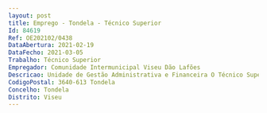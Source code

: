 ```yaml
--- 
layout: post
title: Emprego - Tondela - Técnico Superior
Id: 84619
Ref: OE202102/0438
DataAbertura: 2021-02-19
DataFecho: 2021-03-05
Trabalho: Técnico Superior
Empregador: Comunidade Intermunicipal Viseu Dão Lafões
Descricao: Unidade de Gestão Administrativa e Financeira O Técnico Superior deverá apresentar comprovativo de ter a experiência mínima de 3 anos na área da gestão administrativa e financeira, que abranja essencialmente a componente da contabilidade, de forma a que fique evidenciado e comprovado que tem competências técnicas para o desenvolvimento das funções.A experiência profissional do Técnico Superior deverá permitir que este seja capaz, nomeadamente, de •	Proceder a registos contabilísticos no Sistema de Normalização Contabilística – Autarquias Públicas (SNC AP), incluindo registo dos documentos orçamentais (cabimento compromisso) e controlo de fundos disponíveis em cumprimento do LCPA, lançamento dos documentos em receção e conferência, lançamento dos documentos de suporte aos pagamentos, entre outros •	Proceder à liquidação das receitas e proceder à emissão das autorizações  ordens de pagamento, assegurando a articulação de circuitos e procedimentos com a tesouraria •	Proceder ao cálculo dos fundos disponíveis no âmbito da aplicação da LCPA •	Proceder à emissão de requisições externas, faturas, guias de recebimento, entre outros documentos, nas respetivas aplicações informáticas aplicáveis •	Elaborar a conta de gerência e documentos complementares, bem como a prestação da informação a auditar pelo Revisor Oficial de Contas da CIM Viseu Dão Lafões •	Acompanhar os Auditores e Revisores Oficiais •	Assegurar o apoio ao Secretariado Executivo na preparação do orçamento e das grandes opções do plano, no processo de alteração e revisão orçamentais e na elaboração dos documentos de prestação de contas, incluindo o seu registo no SNC AP e na remessa às entidades competentes •	Elaborar e submeter os mapas a enviar às entidades competentes, nomeadamente DGAL, Tribunal de Contas, Autoridade Tributária, entre outras legalmente exigíveis •	Elaborar os mapas do Endividamento, das Participações Societárias, do Grupo Autárquico, entre outros legalmente exigíveis e, comunicá los às respetivas entidades aplicáveis •	Garantir o cumprimento das obrigações de natureza contributiva e fiscal e de outras obrigações legais decorrentes da atividade da CIM, assegurando o reporte às entidades competentes  •	Efetuar conciliações bancárias e cálculo das amortizações  •	Assegurar a articulação e procedimentos com os restantes serviços da CIM, nomeadamente, aprovisionamento, património, recursos humanos, tesouraria, secretariado e expediente geral, economato, etc  •	Manter organizado o arquivo contabilístico  •	Assegurar a realização de outras tarefas resultantes do sistema de controlo interno da CIM  •	Executar outras funções que lhe sejam superiormente cometidas pelo secretário Executivo e ou pelos órgãos executivos.
CodigoPostal: 3640-613 Tondela
Concelho: Tondela
Distrito: Viseu
--- 
```

